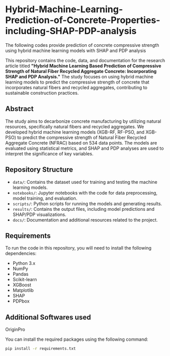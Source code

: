 # Hybrid-Machine-Learning-Prediction-of-Concrete-Properties-including-SHAP-PDP-analysis
The following codes provide prediction of concrete compressive strength using hybrid machine learning models with SHAP and PDP analysis

This repository contains the code, data, and documentation for the research article titled **"Hybrid Machine Learning Based Prediction of Compressive Strength of Natural Fiber Recycled Aggregate Concrete: Incorporating SHAP and PDP Analysis."** The study focuses on using hybrid machine learning models to predict the compressive strength of concrete that incorporates natural fibers and recycled aggregates, contributing to sustainable construction practices.

## Abstract
The study aims to decarbonize concrete manufacturing by utilizing natural resources, specifically natural fibers and recycled aggregates. We developed hybrid machine learning models (XGB-RF, RF-PSO, and XGB-PSO) to predict the compressive strength of Natural Fiber Recycled Aggregate Concrete (NFRAC) based on 534 data points. The models are evaluated using statistical metrics, and SHAP and PDP analyses are used to interpret the significance of key variables.

## Repository Structure

- `data/`: Contains the dataset used for training and testing the machine learning models.
- `notebooks/`: Jupyter notebooks with the code for data preprocessing, model training, and evaluation.
- `scripts/`: Python scripts for running the models and generating results.
- `results/`: Contains the output files, including model predictions and SHAP/PDP visualizations.
- `docs/`: Documentation and additional resources related to the project.

## Requirements

To run the code in this repository, you will need to install the following dependencies:

- Python 3.x
- NumPy
- Pandas
- Scikit-learn
- XGBoost
- Matplotlib
- SHAP
- PDPbox
## Additional Softwares used
OriginPro

You can install the required packages using the following command:

```bash
pip install -r requirements.txt
